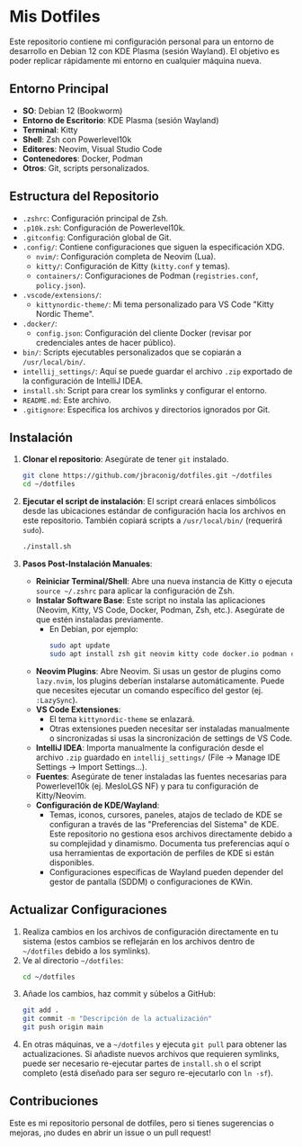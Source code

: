 # Mis Dotfiles

Este repositorio contiene mi configuración personal para un entorno de desarrollo en Debian 12 con KDE Plasma (sesión Wayland). El objetivo es poder replicar rápidamente mi entorno en cualquier máquina nueva.

## Entorno Principal

*   **SO**: Debian 12 (Bookworm)
*   **Entorno de Escritorio**: KDE Plasma (sesión Wayland)
*   **Terminal**: Kitty
*   **Shell**: Zsh con Powerlevel10k
*   **Editores**: Neovim, Visual Studio Code
*   **Contenedores**: Docker, Podman
*   **Otros**: Git, scripts personalizados.

## Estructura del Repositorio

*   `.zshrc`: Configuración principal de Zsh.
*   `.p10k.zsh`: Configuración de Powerlevel10k.
*   `.gitconfig`: Configuración global de Git.
*   `.config/`: Contiene configuraciones que siguen la especificación XDG.
    *   `nvim/`: Configuración completa de Neovim (Lua).
    *   `kitty/`: Configuración de Kitty (`kitty.conf` y temas).    
    *   `containers/`: Configuraciones de Podman (`registries.conf`, `policy.json`).
*   `.vscode/extensions/`:
    *   `kittynordic-theme/`: Mi tema personalizado para VS Code "Kitty Nordic Theme".
*   `.docker/`:
    *   `config.json`: Configuración del cliente Docker (revisar por credenciales antes de hacer público).
*   `bin/`: Scripts ejecutables personalizados que se copiarán a `/usr/local/bin/`.
*   `intellij_settings/`: Aquí se puede guardar el archivo `.zip` exportado de la configuración de IntelliJ IDEA.
*   `install.sh`: Script para crear los symlinks y configurar el entorno.
*   `README.md`: Este archivo.
*   `.gitignore`: Especifica los archivos y directorios ignorados por Git.

## Instalación

1.  **Clonar el repositorio**:
    Asegúrate de tener `git` instalado.

    ```bash
    git clone https://github.com/jbraconig/dotfiles.git ~/dotfiles
    cd ~/dotfiles
    ```    

2.  **Ejecutar el script de instalación**:
    El script creará enlaces simbólicos desde las ubicaciones estándar de configuración hacia los archivos en este repositorio. También copiará scripts a `/usr/local/bin/` (requerirá `sudo`).

    ```bash
    ./install.sh
    ```

3.  **Pasos Post-Instalación Manuales**:

    *   **Reiniciar Terminal/Shell**: Abre una nueva instancia de Kitty o ejecuta `source ~/.zshrc` para aplicar la configuración de Zsh.
    *   **Instalar Software Base**: Este script no instala las aplicaciones (Neovim, Kitty, VS Code, Docker, Podman, Zsh, etc.). Asegúrate de que estén instaladas previamente.
        *   En Debian, por ejemplo:
            ```bash
            sudo apt update
            sudo apt install zsh git neovim kitty code docker.io podman curl wget build-essential
            ```
    *   **Neovim Plugins**: Abre Neovim. Si usas un gestor de plugins como `lazy.nvim`, los plugins deberían instalarse automáticamente. Puede que necesites ejecutar un comando específico del gestor (ej. `:LazySync`).
    *   **VS Code Extensiones**:
        *   El tema `kittynordic-theme` se enlazará.
        *   Otras extensiones pueden necesitar ser instaladas manualmente o sincronizadas si usas la sincronización de settings de VS Code.
    *   **IntelliJ IDEA**: Importa manualmente la configuración desde el archivo `.zip` guardado en `intellij_settings/` (File -> Manage IDE Settings -> Import Settings...).
    *   **Fuentes**: Asegúrate de tener instaladas las fuentes necesarias para Powerlevel10k (ej. MesloLGS NF) y para tu configuración de Kitty/Neovim.
    *   **Configuración de KDE/Wayland**:
        *   Temas, iconos, cursores, paneles, atajos de teclado de KDE se configuran a través de las "Preferencias del Sistema" de KDE. Este repositorio no gestiona esos archivos directamente debido a su complejidad y dinamismo. Documenta tus preferencias aquí o usa herramientas de exportación de perfiles de KDE si están disponibles.
        *   Configuraciones específicas de Wayland pueden depender del gestor de pantalla (SDDM) o configuraciones de KWin.

## Actualizar Configuraciones

1.  Realiza cambios en los archivos de configuración directamente en tu sistema (estos cambios se reflejarán en los archivos dentro de `~/dotfiles` debido a los symlinks).
2.  Ve al directorio `~/dotfiles`:
    ```bash
    cd ~/dotfiles
    ```
3.  Añade los cambios, haz commit y súbelos a GitHub:
    ```bash
    git add .
    git commit -m "Descripción de la actualización"
    git push origin main
    ```
4.  En otras máquinas, ve a `~/dotfiles` y ejecuta `git pull` para obtener las actualizaciones. Si añadiste nuevos archivos que requieren symlinks, puede ser necesario re-ejecutar partes de `install.sh` o el script completo (está diseñado para ser seguro re-ejecutarlo con `ln -sf`).

## Contribuciones

Este es mi repositorio personal de dotfiles, pero si tienes sugerencias o mejoras, ¡no dudes en abrir un issue o un pull request!